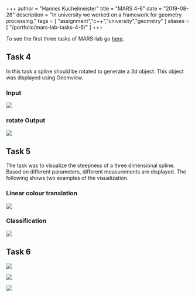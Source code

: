 +++
author = "Hannes Kuchelmeister"
title = "MARS 4-6"
date = "2019-08-28"
description = "In university we worked on a framework for geometry processing."
tags = [
    "assignment","c++","university","geometry"
]
aliases = [
	"/portfolio/mars-lab-tasks-4-6/"
]
+++

To see the first three tasks of MARS-lab go [here](/posts/11_mars_lab_1_3).

## Task 4

In this task a spline should be rotated to generate a 3d object. This object was displayed using Geomview.

### Input

![](/images/posts/mars/4_chess_in.png)

### rotate Output

![](/images/posts/mars/4_chess_out.png)

## Task 5
The task was to visualize the steepness of a three dimensional spline. Based on different parameters, different measurements are displayed. The following shows two examples of the visualization.

### Linear colour translation

![](/images/posts/mars/5_hill_1.png)

### Classification

![](/images/posts/mars/5_hill_2.png)

## Task 6

![](/images/posts/mars/6_cube.png)

![](/images/posts/mars/6_diamond.png)

![](/images/posts/mars/6_ball.png)
